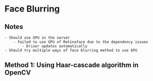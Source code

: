 # Face Blurring

## Notes
```
- Should use GPU in the server
    - Failed to use GPU of Retinaface due to the dependency issues
        - Driver updates automatically
- Should try multiple ways of face blurring method to use GPU
```

## Method 1: Using Haar-cascade algorithm in OpenCV
